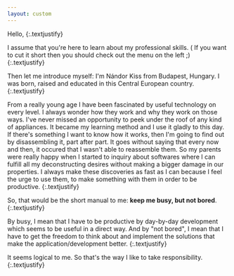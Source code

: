 ```yaml
---
layout: custom
---
```

Hello,
{:.textjustify}

I assume that you're here to learn about my professional skills. ( If you want to cut it short then you should check out the menu on the left ;)
{:.textjustify}

Then let me introduce myself: I'm Nándor Kiss from Budapest, Hungary. I was born, raised and educated in this Central European country.
{:.textjustify}

From a really young age I have been fascinated by useful technology on every level. I always wonder how they work and why they work on those ways.
I've never missed an opportunity to peek under the roof of any kind of appliances. It became my learning method and I use it gladly to this day.
If there's something I want to know how it works, then I'm going to find out by disassembling it, part after part.
It goes without saying that every now and then, it occured that I wasn't able to reassemble them.
So my parents were really happy when I started to inquiry about softwares where I can fulfill all my deconstructing desires without making a bigger damage in our properties.
I always make these discoveries as fast as I can because I feel the urge to use them, to make something with them in order to be productive.
{:.textjustify}

So, that would be the short manual to me: **keep me busy, but not bored**.
{:.textjustify}

By busy, I mean that I have to be productive by day-by-day development which seems to be useful in a direct way. And by "not bored", I mean that I have to get the freedom to think about and implement the solutions that make the application/development better.
{:.textjustify}

It seems logical to me. So that's the way I like to take responsibility.
{:.textjustify}

